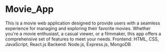 # Movie_App
This is a movie web application designed to provide users with a seamless experience for managing and exploring their favorite movies. Whether you're a movie enthusiast, a casual viewer, or a filmmaker, this app offers a comprehensive set of features to meet your needs. Frontend: HTML, CSS, JavaScript, React.js Backend: Node.js, Express.js, MongoDB
